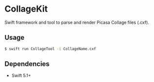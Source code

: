 # CollageKit

Swift framework and tool to parse and render Picasa Collage files (.cxf).

## Usage

```bash
$ swift run CollageTool -i CollageName.cxf
```

## Dependencies

- Swift 5.1+
